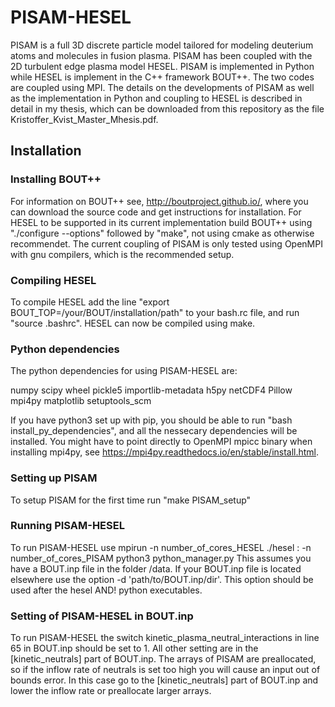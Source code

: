 # PISAM-HESEL
PISAM is a full 3D discrete particle model tailored for modeling deuterium atoms and molecules in fusion plasma.
PISAM has been coupled with the 2D turbulent edge plasma model HESEL. PISAM is implemented in Python while HESEL is implement in the C++ framework BOUT++. The two codes are coupled using MPI. The details on the developments of PISAM as well as the implementation in Python and coupling to HESEL is described in detail in my thesis, which can be downloaded from this repository as the file Kristoffer_Kvist_Master_Mhesis.pdf.

## Installation

### Installing BOUT++
For information on BOUT++ see, http://boutproject.github.io/, where you can download the source code and get instructions for installation. For HESEL to be supported in its current implementation build BOUT++ using "./configure --options" followed by "make", not using cmake as otherwise recommendet. The current coupling of PISAM is only tested using OpenMPI with gnu compilers, which is the recommended setup.

### Compiling HESEL
To compile HESEL add the line "export BOUT_TOP=/your/BOUT/installation/path" to your bash.rc file, and run "source .bashrc".
HESEL can now be compiled using make.

### Python dependencies
The python dependencies for using PISAM-HESEL are:

numpy
scipy
wheel
pickle5
importlib-metadata
h5py
netCDF4
Pillow
mpi4py
matplotlib
setuptools_scm

If you have python3 set up with pip, you should be able to run "bash install_py_dependencies", and all the nessecary dependencies will be installed.
You might have to point directly to OpenMPI mpicc binary when installing mpi4py, see https://mpi4py.readthedocs.io/en/stable/install.html.

### Setting up PISAM
To setup PISAM for the first time run "make PISAM_setup"

### Running PISAM-HESEL
To run PISAM-HESEL use mpirun -n number_of_cores_HESEL ./hesel : -n number_of_cores_PISAM python3 python_manager.py
This assumes you have a BOUT.inp file in the folder /data. If your BOUT.inp file is located elsewhere use the option -d 'path/to/BOUT.inp/dir'. This option should be used after the hesel AND! python executables.

### Setting of PISAM-HESEL in BOUT.inp
To run PISAM-HESEL the switch kinetic_plasma_neutral_interactions in line 65 in BOUT.inp should be set to 1. All other setting are in the [kinetic_neutrals] part of BOUT.inp. The arrays of PISAM are preallocated, so if the inflow rate of neutrals is set too high you will cause an input out of bounds error. In this case go to the [kinetic_neutrals] part of BOUT.inp and lower the inflow rate or preallocate larger arrays. 

